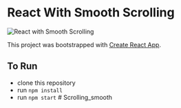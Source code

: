 # React With Smooth Scrolling

![React with Smooth Scrolling](./images/cover.png)

This project was bootstrapped with [Create React App](https://github.com/facebook/create-react-app).

## To Run

- clone this repository
- run `npm install`
- run `npm start`
#   S c r o l l i n g _ s m o o t h  
 